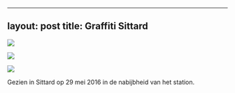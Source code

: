 
---
layout: post
title: Graffiti Sittard
---

![](/thunder/img/IMGP6512-3.jpg)

![](/thunder/img/IMGP6474.jpg-2)

![](/thunder/img/IMGP6486.jpg-2)

Gezien in Sittard op 29 mei 2016 in 
de nabijbheid van het station.
